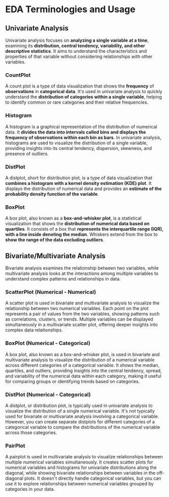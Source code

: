 # EDA Terminologies and Usage 

## Univariate Analysis
Univariate analysis focuses on **analyzing a single variable at a time**, examining its **distribution, central tendency, variability, and other descriptive statistics**. It aims to understand the characteristics and properties of that variable without considering relationships with other variables.
### CountPlot
A count plot is a type of data visualization that shows the **frequency** of **observations** in **categorical data**. It's used in univariate analysis to quickly understand the **distribution of categories within a single variable**, helping to identify common or rare categories and their relative frequencies.
### Histogram
A histogram is a graphical representation of the distribution of numerical data. It **divides the data into intervals called bins and displays the frequency of observations within each bin as bars**. In univariate analysis, histograms are used to visualize the distribution of a single variable, providing insights into its central tendency, dispersion, skewness, and presence of outliers.
### DistPlot
A distplot, short for distribution plot, is a type of data visualization that **combines a histogram with a kernel density estimation (KDE) plot**. It displays the distribution of numerical data and provides an **estimate of the probability density function of the variable**. 
### BoxPlot
A box plot, also known as a **box-and-whisker plot**, is a statistical visualization that shows the **distribution of numerical data based on quartiles**. It consists of a box that **represents the interquartile range (IQR), with a line inside denoting the median**. Whiskers extend from the box to **show the range of the data excluding outliers**. 

## Bivariate/Multivariate Analysis
Bivariate analysis examines the relationship between two variables, while multivariate analysis looks at the interactions among multiple variables to understand complex patterns and relationships in data.
### ScatterPlot (Numerical - Numerical)
A scatter plot is used in bivariate and multivariate analysis to visualize the relationship between two numerical variables. Each point on the plot represents a pair of values from the two variables, showing patterns such as correlations, clusters, or trends. Multiple variables can be displayed simultaneously in a multivariate scatter plot, offering deeper insights into complex data relationships.
### BoxPlot (Numerical - Categorical)
A box plot, also known as a box-and-whisker plot, is used in bivariate and multivariate analysis to visualize the distribution of a numerical variable across different categories of a categorical variable. It shows the median, quartiles, and outliers, providing insights into the central tendency, spread, and variability of the numerical data within each category, making it useful for comparing groups or identifying trends based on categories.
### DistPlot (Numerical - Categorical)
A distplot, or distribution plot, is typically used in univariate analysis to visualize the distribution of a single numerical variable. It's not typically used for bivariate or multivariate analysis involving a categorical variable. However, you can create separate distplots for different categories of a categorical variable to compare the distributions of the numerical variable across those categories.
### PairPlot 
A pairplot is used in multivariate analysis to visualize relationships between multiple numerical variables simultaneously. It creates scatter plots for numerical variables and histograms for univariate distributions along the diagonal, while showing bivariate relationships between variables in the off-diagonal plots. It doesn't directly handle categorical variables, but you can use it to explore relationships between numerical variables grouped by categories in your data.

